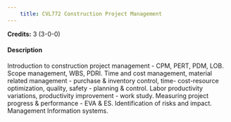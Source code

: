 ```yaml
---
    title: CVL772 Construction Project Management
---
```

**Credits:** 3 (3-0-0)



#### Description 
Introduction to construction project management - CPM, PERT, PDM, LOB. Scope management, WBS, PDRI. Time and cost management, material related management - purchase & inventory control, time- cost-resource optimization, quality, safety - planning & control. Labor productivity variations, productivity improvement - work study. Measuring project progress & performance - EVA & ES. Identification of risks and impact. Management Information systems.